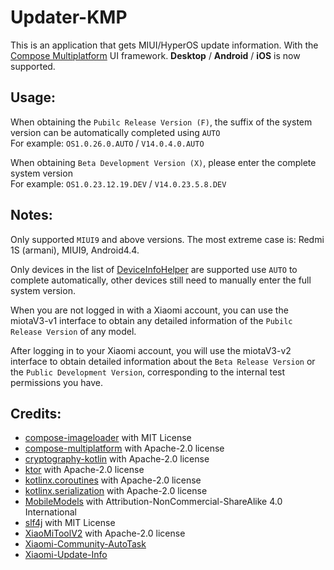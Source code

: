 # Updater-KMP
This is an application that gets MIUI/HyperOS update information. With the [Compose Multiplatform](https://github.com/JetBrains/compose-multiplatform) UI framework. **Desktop** / **Android** / **iOS** is now supported.

## Usage:
When obtaining the `Pubilc Release Version (F)`, the suffix of the system version can be automatically completed using `AUTO`<br />For example: `OS1.0.26.0.AUTO` / `V14.0.4.0.AUTO`

When obtaining `Beta Development Version (X)`, please enter the complete system version<br />For example: `OS1.0.23.12.19.DEV` / `V14.0.23.5.8.DEV`

## Notes:
Only supported `MIUI9` and above versions. The most extreme case is: Redmi 1S (armani), MIUI9, Android4.4.

Only devices in the list of [DeviceInfoHelper](https://github.com/YuKongA/Updater-KMP/blob/main/composeApp/src/commonMain/kotlin/data/DeviceInfoHelper.kt#L62) are supported use `AUTO` to complete automatically, other devices still need to manually enter the full system version.

When you are not logged in with a Xiaomi account, you can use the miotaV3-v1 interface to obtain any detailed information of the `Pubilc Release Version` of any model.

After logging in to your Xiaomi account, you will use the miotaV3-v2 interface to obtain detailed information about the `Beta Release Version` or the `Public Development Version`, corresponding to the internal test permissions you have.

## Credits:
- [compose-imageloader](https://github.com/qdsfdhvh/compose-imageloader) with MIT License
- [compose-multiplatform](https://github.com/JetBrains/compose-multiplatform) with Apache-2.0 license
- [cryptography-kotlin](https://github.com/whyoleg/cryptography-kotlin) with Apache-2.0 license
- [ktor](https://github.com/ktorio/ktor) with Apache-2.0 license
- [kotlinx.coroutines](https://github.com/Kotlin/kotlinx.coroutines) with Apache-2.0 license
- [kotlinx.serialization](https://github.com/Kotlin/kotlinx.serialization) with Apache-2.0 license
- [MobileModels](https://github.com/KHwang9883/MobileModels) with Attribution-NonCommercial-ShareAlike 4.0 International
- [slf4j](https://github.com/qos-ch/slf4j) with MIT License
- [XiaoMiToolV2](https://github.com/francescotescari/XiaoMiToolV2) with Apache-2.0 license
- [Xiaomi-Community-AutoTask](https://github.com/CMDQ8575/Xiaomi-Community-AutoTask)
- [Xiaomi-Update-Info](https://github.com/YuKongA/Xiaomi-Update-Info)
